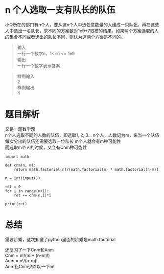 # n 个人选取一支有队长的队伍
小Q所在的部门有n个人，要从这n个人中选任意数量的人组成一只队伍，再在这些人中选出一名队长，求不同的方案数对1e9+7取模的结果。如果两个方案选取的人的集合不同或者选出的队长不同，则认为这两个方案是不同的。

>输入  
一行一个数字n，1<=n <= 1e9  
输出  
一行一个数字表示答案  

>样例输入  
2  
样例输出  
4  

# 题目解析

又是一题数学题  
n个人选取不同的人数的队伍，即选取1, 2, 3... n个人，人数记为m，来当一个队伍  
每次分出的队伍还需要选取一位队长 m个人就会有m种可能性  
而选取m个人的时候，又会有Cnm种可能性

```python3
import math

def cnm(n, m):
	return math.factorial(n)/(math.factorial(m) * math.factorial(n-m))

n = int(input())

ret = 0
for i in range(n+1):
	ret += cnm(n,i)*i

print(ret)
```

# 总结

需要阶乘，这次知道了python里面的阶乘是math.factorial

还复习了一下Cnm和Anm  
Cnm = n!/(m!* (n-m)!)  
Anm = n!/(n-m)!  
Anm比Cnm少除以一个m!
